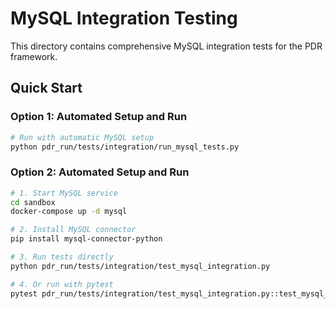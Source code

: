 # MySQL Integration Testing

This directory contains comprehensive MySQL integration tests for the PDR framework.

## Quick Start

### Option 1: Automated Setup and Run
```bash
# Run with automatic MySQL setup
python pdr_run/tests/integration/run_mysql_tests.py
```


### Option 2: Automated Setup and Run
```bash
# 1. Start MySQL service
cd sandbox
docker-compose up -d mysql

# 2. Install MySQL connector
pip install mysql-connector-python

# 3. Run tests directly
python pdr_run/tests/integration/test_mysql_integration.py

# 4. Or run with pytest
pytest pdr_run/tests/integration/test_mysql_integration.py::test_mysql_integration_manual -v -s
```